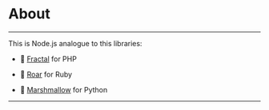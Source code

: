 # About

----------

This is Node.js analogue to this libraries:

* 🐘 [Fractal](https://fractal.thephpleague.com/) for PHP

* 💎 [Roar](https://github.com/trailblazer/roar) for Ruby

* 🍢 [Marshmallow](https://marshmallow.readthedocs.io/en/stable/) for Python

----------
